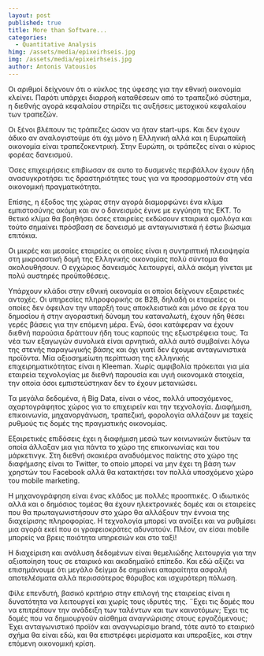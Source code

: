 ```yaml
---
layout: post
published: true
title: More than Software...
categories:
  - Quantitative Analysis
himg: /assets/media/epixeirhseis.jpg
img: /assets/media/epixeirhseis.jpg
author: Antonis Vatousios
---
```

Οι αριθμοί δείχνουν ότι ο κύκλος της ύφεσης για την εθνική οικονομία κλείνει. Παρότι υπάρχει διαρροή καταθέσεων από το τραπεζικό σύστημα, η διεθνής αγορά κεφαλαίου στηρίζει τις αυξήσεις μετοχικού κεφαλαίου των τραπεζών.

Οι ξένοι βλέπουν τις τράπεζες ώσαν να ήταν start-ups. Και δεν έχουν άδικο αν αναλογιστούμε ότι όχι μόνο η Ελληνική αλλά και η Ευρωπαϊκή οικονομία είναι τραπεζοκεντρική. Στην Ευρώπη, οι τράπεζες είναι ο κύριος φορέας δανεισμού.

Όσες επιχειρήσεις επιβίωσαν σε αυτο το δυσμενές περιβάλλον έχουν ήδη ανασυγκροτήσει τις δραστηριότητες τους για να προσαρμοστούν στη νέα οικονομική πραγματικότητα.

Επίσης, η έξοδος της χώρας στην αγορά διαμορφώνει ένα κλίμα εμπιστοσύνης ακόμη και αν ο δανεισμός έγινε με εγγύηση της ΕΚΤ. Το θετικό κλίμα θα βοηθήσει όσες εταιρείες εκδώσουν εταιρικά ομολόγα και τούτο σημαίνει πρόσβαση σε δανεισμό με ανταγωνιστικά ή έστω βιώσιμα επιτόκια.

Οι μικρές και μεσαίες εταιρείες οι οποίες είναι η συντριπτική πλειοψηφία στη μικροαστική δομή της Ελληνικής οικονομίας πολύ σύντομα θα ακολουθήσουν. Ο εγχώριος δανεισμός λειτουργεί, αλλά ακόμη γίνεται με πολύ αυστηρές προϋποθέσεις.

Υπάρχουν κλάδοι στην εθνική οικονομία οι οποίοι δείχνουν εξαιρετικές αντοχές. Οι υπηρεσίες πληροφορικής σε Β2Β, δηλαδή οι εταιρείες οι οποίες δεν όφειλαν την υπαρξή τους αποκλειστικά και μόνο σε έργα του δημοσίου ή στην αγοραστική δύναμη του καταναλωτή, έχουν ήδη θέσει γερές βάσεις για την επόμενη μέρα. Ενώ, όσοι κατάφεραν να έχουν διεθνή παρούσια δράττουν ήδη τους καρπούς της εξωστρέφεια τους. Τα νέα των εξαγωγών συνολικά είναι αρνητικά, αλλά αυτό συμβαίνει λόγω της στενής παραγωγικής βάσης και όχι γιατί δεν έχουμε ανταγωνιστικά προϊόντα. Μία αξιοσημείωτη περίπτωση της ελληνικής επιχειρηματικότητας είναι η Kleeman. Χωρίς αμφιβολία πρόκειται για μία εταιρεία τεχνολογίας με διεθνή παρουσία και υγιή οικονομικά στοιχεία, την οποία όσοι εμπιστεύστηκαν δεν το έχουν μετανιώσει.

Τα μεγάλα δεδομένα, ή Big Data, είναι ο νέος, πολλά υποσχόμενος, αχαρτογράφητος χώρος για το επιχειρείν και την τεχνολογία. Διαφήμιση, επικοινωνία, μηχανοργάνωση, τραπεζική, φορολογία αλλάζουν με ταχείς ρυθμούς τις δομές της πραγματικής οικονομίας.

Εξαιρετικές επιδόσεις έχει η διαφήμιση μεσώ των κοινωνικών δικτύων τα οποία άλλαξαν μια για πάντα το χώρο της επικοινωνίας και του μάρκετινγκ. Στη διεθνή σκακιέρα αναδυόμενος παίκτης στο χώρο της διαφήμισης είναι το Twitter, το οποίο μπορεί να μην έχει τη βάση των χρηστών του Facebook αλλά θα κατακτήσει τον πολλά υποσχόμενο χώρο του mobile marketing. 

Η μηχανογράφηση είναι ένας κλάδος με πολλές προοπτικές. Ο ιδιωτικός αλλά και ο δημόσιος τομέας θα έχουν ηλεκτρονικές δομές και οι εταιρείες που θα πρωταγωνιστήσουν στο χώρο θα αλλάξουν την έννοια της διαχείρισης πληροφορίας. Η τεχνολογία μπορεί να ανοίξει και να ρυθμίσει μια αγορά εκεί που οι γραφειοκράτες αδυνατούν. Πλέον, αν είσαι mobile μπορείς να βρεις ποιότητα υπηρεσιών και στο ταξί!

Η διαχείριση και ανάλυση δεδομένων είναι θεμελιώδης λειτουργία για την αξιοποίηση τους σε εταιρικό και ακαδημαϊκό επίπεδο. Και εδώ αξίζει να επισημάνουμε ότι μεγάλο δείγμα δε σημαίνει απαραίτητα ασφαλή αποτελέσματα αλλά περισσότερος θόρυβος και ισχυρότερη πόλωση.

Φίλε επενδυτή, βασικό κριτήριο στην επιλογή της εταιρείας είναι η δυνατότητα να λειτουργεί και χωρίς τους ιδρυτές της. ¨Εχει τις δομές που να επιτρέπουν την ανάδειξη των ταλέντων και των καινοτόμων; Έχει τις δομές που να δημιουργούν αίσθημα αναγνώρισης στους εργαζόμενους; Έχει ανταγωνιστικό προϊόν και αναγνωρίσιμο brand, τότε αυτό το εταιρικό σχήμα θα είναι εδώ, και θα επιστρέφει μερίσματα και υπεραξίες, και στην επόμενη οικονομική κρίση.
